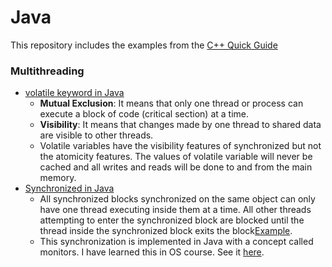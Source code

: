 # Java
This repository includes the examples from the [C++ Quick Guide](https://www.tutorialspoint.com/cplusplus/cpp_quick_guide.htm)

### Multithreading
- [volatile keyword in Java](https://www.geeksforgeeks.org/volatile-keyword-in-java/)
  - **Mutual Exclusion**: It means that only one thread or process can execute a block of code (critical section) at a time.
  - **Visibility**: It means that changes made by one thread to shared data are visible to other threads.
  - Volatile variables have the visibility features of synchronized but not the atomicity features. The values of volatile variable will never be cached and all writes and reads will be done to and from the main memory.
- [Synchronized in Java](https://www.geeksforgeeks.org/synchronized-in-java/)
  - All synchronized blocks synchronized on the same object can only have one thread executing inside them at a time. All other threads attempting to enter the synchronized block are blocked until the thread inside the synchronized block exits the block[Example]().
  - This synchronization is implemented in Java with a concept called monitors. I have learned this in OS course. See it [here](https://github.com/XuShaoming/UB_COURSES/blob/master/Operating%20System/Lecture_09__Process_Synchronization__II.pdf).
